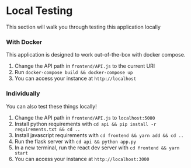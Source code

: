 # Local Testing
This section will walk you through testing this application locally

### With Docker
This application is designed to work out-of-the-box with docker compose.

1. Change the API path in `frontend/API.js` to the current URI
2. Run `docker-compose build && docker-compose up`
3. You can access your instance at `http://localhost`

### Individually
You can also test these things locally!

1. Change the API path in `frontend/API.js` to `localhost:5000`
2. Install python requirements with `cd api && pip install -r requirements.txt && cd ..`
3. Install javascript requirements with `cd frontend && yarn add && cd ..`
4. Run the flask server with `cd api && python app.py`
5. In a new terminal, run the react dev server with `cd frontend && yarn start`
6. You can access your instance at `http://localhost:3000`
